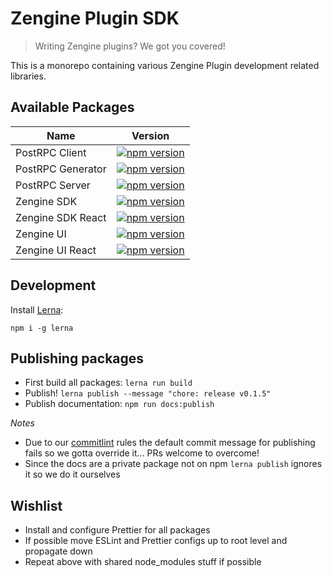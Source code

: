# Zengine Plugin SDK

> Writing Zengine plugins?  We got you covered!

This is a monorepo containing various Zengine Plugin development related libraries.

## Available Packages

| Name  | Version |
| ------------- | ------------- |
| PostRPC Client  | [![npm version](https://img.shields.io/npm/v/@zenginehq/post-rpc-client.svg?color=brightgreen)](https://www.npmjs.com/package/@zenginehq/post-rpc-client)  |
| PostRPC Generator  | [![npm version](https://img.shields.io/npm/v/@zenginehq/post-rpc-generator.svg?color=brightgreen)](https://www.npmjs.com/package/@zenginehq/post-rpc-generator)  |
| PostRPC Server  | [![npm version](https://img.shields.io/npm/v/@zenginehq/post-rpc-server.svg?color=brightgreen)](https://www.npmjs.com/package/@zenginehq/post-rpc-server)  |
| Zengine SDK  | [![npm version](https://img.shields.io/npm/v/@zenginehq/zengine-sdk.svg?color=brightgreen)](https://www.npmjs.com/package/@zenginehq/zengine-sdk)  |
| Zengine SDK React  | [![npm version](https://img.shields.io/npm/v/@zenginehq/react-sdk.svg?color=brightgreen)](https://www.npmjs.com/package/@zenginehq/react-sdk) |
| Zengine UI | [![npm version](https://img.shields.io/npm/v/@zenginehq/zengine-ui.svg?color=brightgreen)](https://www.npmjs.com/package/@zenginehq/zengine-ui) |
| Zengine UI React | [![npm version](https://img.shields.io/npm/v/@zenginehq/zengine-ui-react.svg?color=brightgreen)](https://www.npmjs.com/package/@zenginehq/zengine-ui-react) |

## Development

Install [Lerna](https://lerna.js.org/):

`npm i -g lerna`


## Publishing packages

- First build all packages: `lerna run build`
- Publish! `lerna publish --message "chore: release v0.1.5"`
- Publish documentation: `npm run docs:publish`

_Notes_
- Due to our [commitlint](https://github.com/conventional-changelog/commitlint) rules the default 
commit message for publishing fails so we gotta override it... PRs welcome to overcome!
- Since the docs are a private package not on npm `lerna publish` ignores it so we do it ourselves


## Wishlist

- Install and configure Prettier for all packages
- If possible move ESLint and Prettier configs up to root level and propagate down
- Repeat above with shared node_modules stuff if possible
